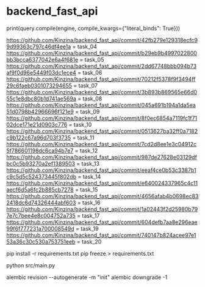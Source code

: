 # backend_fast_api

print(query.compile(engine, compile_kwargs={"literal_binds": True}))

https://github.com/Kinzina/backend_fast_api/commit/42fb279e129318ecfc99d99363c797c46df4ee1a = task_04
https://github.com/Kinzina/backend_fast_api/commit/b29eb9b4997022800bb3bcca6377042e6a4f681e = task_05
https://github.com/Kinzina/backend_fast_api/commit/2dd67748bbb094b73af9f0d96e5449f03dc1ece4 = task_06
https://github.com/Kinzina/backend_fast_api/commit/70212f5378f9f3494ff29c6faeb0301073294655 = task_07
https://github.com/Kinzina/backend_fast_api/commit/3b893b869565e66d055c1e8dbc80b1d741ae569a = task_08
https://github.com/Kinzina/backend_fast_api/commit/045a691b194a1da5ea51d0798b42966696f121e9 = task_09
https://github.com/Kinzina/backend_fast_api/commit/8f0ec6854a7119fc1f7102dce171e21d0903c776 = task_10
https://github.com/Kinzina/backend_fast_api/commit/0513627ba32ff0a7182c9b122c67a96d703f3735 = task_11
https://github.com/Kinzina/backend_fast_api/commit/7cd2d8ee1e3c04912c5f786601198dc6ca94b7e7 = task_12
https://github.com/Kinzina/backend_fast_api/commit/987de27628e03129dfbc0c5b93270a2ef1389503 = task_13
https://github.com/Kinzina/backend_fast_api/commit/eeaf4ce0b53c3387b1c9c5d5c524373445f802db = task_14
https://github.com/Kinzina/backend_fast_api/commit/e640024337965c4c11aecf6d5a6fc2b885cb7278 = task_15
https://github.com/Kinzina/backend_fast_api/commit/4656afab4b0698ec832418dc6d74326444abf603 = task_16
https://github.com/Kinzina/backend_fast_api/commit/1a02443f2d25980b797e7c7bee4e8c004752a735 = task_17
https://github.com/Kinzina/backend_fast_api/commit/604defb7aa8e296eae99f6f777231a700008549d = task_19
https://github.com/Kinzina/backend_fast_api/commit/740147b824acee97e153a36c30c530a753751eeb = task_20

pip install -r requirements.txt
pip freeze > requirements.txt

python src/main.py

alembic revision --autogenerate -m "init"
alembic downgrade -1


